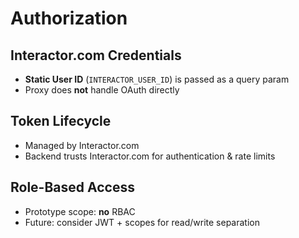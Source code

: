 # Authorization

## Interactor.com Credentials
- **Static User ID** (`INTERACTOR_USER_ID`) is passed as a query param  
- Proxy does **not** handle OAuth directly

## Token Lifecycle
- Managed by Interactor.com  
- Backend trusts Interactor.com for authentication & rate limits

## Role-Based Access
- Prototype scope: **no** RBAC  
- Future: consider JWT + scopes for read/write separation